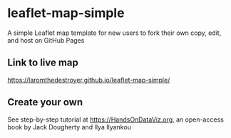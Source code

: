 # leaflet-map-simple
A simple Leaflet map template for new users to fork their own copy, edit, and host on GitHub Pages

## Link to live map
https://laromthedestroyer.github.io/leaflet-map-simple/

## Create your own
See step-by-step tutorial at https://HandsOnDataViz.org, an open-access book by Jack Dougherty and Ilya Ilyankou
